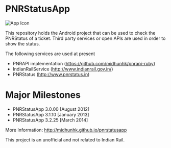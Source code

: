 PNRStatusApp
============

<img alt="App Icon" src="https://fbcdn-sphotos-d-a.akamaihd.net/hphotos-ak-ash3/t1/p206x206/1904237_492915067411622_1270067327_n.png"/>

This repository holds the Android project that can be used to check the PNRStatus of a ticket. Third party services or open APIs are used in order to show the status.

The following services are used at present
* PNRAPI implementation (https://github.com/midhunhk/pnrapi-ruby)
* IndianRailService (http://www.indianrail.gov.in/)
* PNRStatus (http://www.pnrstatus.in)

Major Milestones
================
* PNRStatusApp 3.0.00 [August 2012]
* PNRStatusApp 3.1.10 [January 2013]
* PNRStatusApp 3.2.25 [March 2014]

More Information: http://midhunhk.github.io/pnrstatusapp

This project is an unofficial and not related to Indian Rail.
